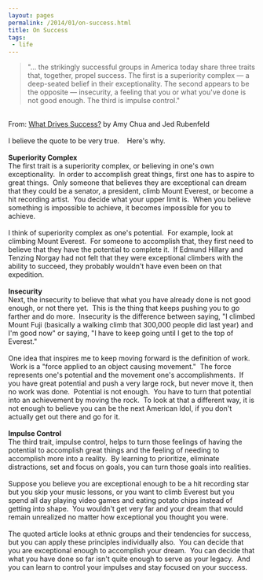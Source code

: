 ```yaml
---
layout: pages
permalink: /2014/01/on-success.html
title: On Success
tags:
 - life
---
```

> "... the strikingly successful groups in America today share three traits that, together, propel success. The first is a superiority complex &#8212; a deep-seated belief  in their exceptionality. The second appears to be the opposite &#8212; insecurity, a feeling that you or what you've done is not good enough. The third is impulse  control."

<br />
From:&nbsp;<a href="http://www.nytimes.com/2014/01/26/opinion/sunday/what-drives-success.html">What Drives Success?</a>&nbsp;by Amy Chua and Jed&nbsp;Rubenfeld<br />
<br />
I believe the quote to be very true. &nbsp; &nbsp;Here's why.<br />
<br />
<b>Superiority Complex</b><br />
The first trait is a superiority complex, or believing in one's own exceptionality. &nbsp;In order to accomplish great things, first one has to aspire to great things. &nbsp;Only someone that believes they are exceptional can dream that they could be a senator, a president, climb Mount Everest, or become a hit recording artist. &nbsp;You decide what your upper limit is. &nbsp;When you believe something is impossible to achieve, it becomes impossible for you to achieve.<br />
<br />
I think of superiority complex as one's potential. &nbsp;For example, look at climbing Mount Everest. &nbsp;For someone to accomplish that, they first need to believe that they have the potential to complete it. &nbsp;If Edmund Hillary and Tenzing Norgay had not felt that they were exceptional climbers with the ability to succeed, they probably wouldn't have even been on that expedition.<br />
<br />
<b>Insecurity</b><br />
Next, the insecurity to believe that what you have already done is not good enough, or not there yet. &nbsp;This is the thing that keeps pushing you to go farther and do more. &nbsp;Insecurity is the difference between saying, "I climbed Mount Fuji (basically a walking climb that 300,000 people did last year) and I'm good now" or saying, "I have to keep going until I get to the top of Everest."<br />
<br />
One idea that inspires me to keep moving forward is the definition of work. &nbsp;Work is a "force applied to an object causing movement." &nbsp;The force represents one's potential and the movement one's accomplishments. &nbsp;If you have great potential and push a very large rock, but never move it, then no work was done. &nbsp;Potential is not enough. &nbsp;You have to turn that potential into an achievement by moving the rock. &nbsp;To look at that a different way, it is not enough to believe you can be the next American Idol, if you don't actually get out there and go for it.<br />
<br />
<b>Impulse Control</b><br />
The third trait, impulse control, helps to turn those feelings of having the potential to accomplish great things and the feeling of needing to accomplish more into a reality. &nbsp;By learning to prioritize, eliminate distractions, set and focus on goals, you can turn those goals into realities.<br />
<br />
Suppose you believe you are exceptional enough to be a hit recording star but you skip your music lessons, or you want to climb Everest but you spend all day playing video games and eating potato chips instead of getting into shape. &nbsp;You wouldn't get very far and your dream that would remain unrealized no matter how exceptional you thought you were.<br />
<br />
The quoted article looks at ethnic groups and their tendencies for success, but you can apply these principles individually also. &nbsp;You can decide that you are exceptional enough to accomplish your dream. &nbsp;You can decide that what you have done so far isn't quite enough to serve as your legacy. &nbsp;And you can learn to control your impulses and stay focused on your success.<br />
<br />
<br />
<br />
